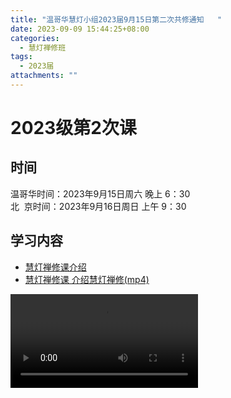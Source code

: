 ```yaml
---
title: "温哥华慧灯小组2023届9月15日第二次共修通知   "
date: 2023-09-09 15:44:25+08:00
categories:
  - 慧灯禅修班
tags:
  - 2023届
attachments: ""
---
```

# 2023级第2次课

## 时间

温哥华时间：2023年9月15日周六 晚上 6：30  
北  京时间：2023年9月16日周日 上午 9：30

## 学习内容

* [慧灯禅修课介绍](http://huidengchanxiu.net/wsb/book1/b1-0)
* [	慧灯禅修课 介绍慧灯禅修(mp4)](https://v.huidengvan.com/hdv/video/%E6%85%A7%E7%81%AF%E7%A6%85%E4%BF%AE%E8%AF%BE%20%E4%BB%8B%E7%BB%8D%E6%85%A7%E7%81%AF%E7%A6%85%E4%BF%AE.mp4)
<video src="https://v.huidengvan.com/hdv/video/%E6%85%A7%E7%81%AF%E7%A6%85%E4%BF%AE%E8%AF%BE%20%E4%BB%8B%E7%BB%8D%E6%85%A7%E7%81%AF%E7%A6%85%E4%BF%AE.mp4" />

## 会议地址

<https://meet.huidengvan.com/huidengvan2023>
###  首次参加会议说明
1.  点击上方会议地址，在浏览器加入

2. 当提示需要麦克风权限时，点击允许

![](/f/up/jetsi_allow_mic.png)  

3. 进入房间后先点击下方的3个点（...），再点上面的我（me），改名

![](/f/up/jetsi_chage_name.jpeg)

Tips：会议需要等主持人开始才能加入